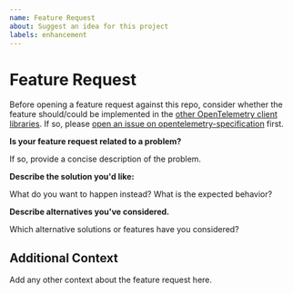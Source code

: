 ```yaml
---
name: Feature Request
about: Suggest an idea for this project
labels: enhancement
---
```


# Feature Request

Before opening a feature request against this repo, consider whether the feature
should/could be implemented in the [other OpenTelemetry client
libraries](https://github.com/open-telemetry/). If so, please [open an issue on
opentelemetry-specification](https://github.com/open-telemetry/opentelemetry-specification/issues/new)
first.

**Is your feature request related to a problem?**

If so, provide a concise description of the problem.

**Describe the solution you'd like:**

What do you want to happen instead? What is the expected behavior?

**Describe alternatives you've considered.**

Which alternative solutions or features have you considered?

## Additional Context

Add any other context about the feature request here.
